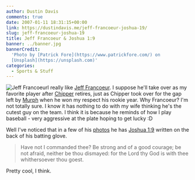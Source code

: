 ```yaml
---
author: Dustin Davis
comments: true
date: 2007-01-11 18:31:15+00:00
link: https://dustindavis.me/jeff-francoeur-joshua-19/
slug: jeff-francoeur-joshua-19
title: Jeff Francoeur & Joshua 1:9
banner: ../banner.jpg
bannerCredit:
  'Photo by [Patrick Fore](https://www.patrickfore.com/) on
  [Unsplash](https://unsplash.com)'
categories:
  - Sports & Stuff
---
```


![Jeff Francoeur](https://dustindavis.me/wp-content/uploads/2007/01/francoeur.thumbnail.jpg)I
really like
[Jeff Francoeur](http://atlanta.braves.mlb.com/NASApp/mlb/team/player.jsp?player_id=425796).
I suppose he'll take over as my favorite player after
[Chipper](http://www.chipperjones.com) retires, just as Chipper took over for
the gap left by [Murph](http://members.aol.com/brave3/murphy.htm) when he won my
respect his rookie year. Why Francoeur? I'm not totally sure. I know it has
nothing to do with my wife thinking he's the cutest guy on the team. I think it
is because he reminds of how I play baseball - very aggressive at the plate
hoping to get lucky :D

Well I've noticed that in a few of his
[photos](http://atlanta.braves.mlb.com/atl/images/fan_forum/wallpapers/1024x768_atl_francour2.jpg)
he has [Joshua 1:9](http://scriptures.lds.org/en/josh/1/9) written on the back
of his batting glove.

<blockquote>Have not I commanded thee? Be strong and of a good courage; be not afraid, neither be thou dismayed: for the Lord thy God is with thee whithersoever thou goest.</blockquote>

Pretty cool, I think.
